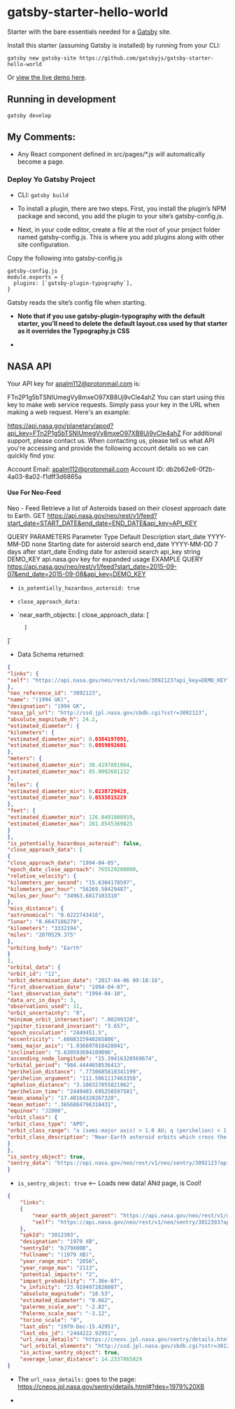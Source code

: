 # gatsby-starter-hello-world
Starter with the bare essentials needed for a [Gatsby](https://www.gatsbyjs.org/) site.

Install this starter (assuming Gatsby is installed) by running from your CLI:
```
gatsby new gatsby-site https://github.com/gatsbyjs/gatsby-starter-hello-world
```

Or [view the live demo here](https://gatsby-starter-hello-world-demo.netlify.com/).

## Running in development
`gatsby develop`

## My Comments:

* Any React component defined in src/pages/\*.js will automatically become a page.

### Deploy Yo Gatsby Project

* CLI: 	`gatsby build`

* To install a plugin, there are two steps. First, you install the plugin’s NPM package and second, you add the plugin to your site’s gatsby-config.js.

* Next, in your code editor, create a file at the root of your project folder named gatsby-config.js. This is where you add plugins along with other site configuration.

Copy the following into gatsby-config.js
```
gatsby-config.js
module.exports = {
  plugins: [`gatsby-plugin-typography`],
}
```
Gatsby reads the site’s config file when starting.

* **Note that if you use gatsby-plugin-typography with the default starter, you’ll need to delete the default layout.css used by that starter as it overrides the Typography.js CSS**

*

## NASA API


Your API key for apalm112@protonmail.com is:

FTn2P1g5bTSNIUmegVy8mxeO97XB8Uj9vCle4ahZ
You can start using this key to make web service requests. Simply pass your key in the URL when making a web request. Here's an example:

https://api.nasa.gov/planetary/apod?api_key=FTn2P1g5bTSNIUmegVy8mxeO97XB8Uj9vCle4ahZ
For additional support, please contact us. When contacting us, please tell us what API you're accessing and provide the following account details so we can quickly find you:

Account Email: apalm112@protonmail.com
Account ID: db2b62e6-0f2b-4a03-8a02-f1dff3d6865a

#### Use For Neo-Feed

Neo - Feed
Retrieve a list of Asteroids based on their closest approach date to Earth. GET https://api.nasa.gov/neo/rest/v1/feed?start_date=START_DATE&end_date=END_DATE&api_key=API_KEY

QUERY PARAMETERS
Parameter	Type	Default	Description
start_date	YYYY-MM-DD	none	Starting date for asteroid search
end_date	YYYY-MM-DD	7 days after start_date	Ending date for asteroid search
api_key	string	DEMO_KEY	api.nasa.gov key for expanded usage
EXAMPLE QUERY
https://api.nasa.gov/neo/rest/v1/feed?start_date=2015-09-07&end_date=2015-09-08&api_key=DEMO_KEY

* `is_potentially_hazardous_asteroid: true`

* `close_approach_data:`

* `near_earth_objects: [
		close_approach_data: [

		]
]`

* Data Schema returned:
```json
{
"links": {
"self": "https://api.nasa.gov/neo/rest/v1/neo/3092123?api_key=DEMO_KEY"
},
"neo_reference_id": "3092123",
"name": "(1994 GK)",
"designation": "1994 GK",
"nasa_jpl_url": "http://ssd.jpl.nasa.gov/sbdb.cgi?sstr=3092123",
"absolute_magnitude_h": 24.2,
"estimated_diameter": {
"kilometers": {
"estimated_diameter_min": 0.0384197891,
"estimated_diameter_max": 0.0859092601
},
"meters": {
"estimated_diameter_min": 38.4197891064,
"estimated_diameter_max": 85.9092601232
},
"miles": {
"estimated_diameter_min": 0.0238729428,
"estimated_diameter_max": 0.0533815229
},
"feet": {
"estimated_diameter_min": 126.0491808919,
"estimated_diameter_max": 281.8545369825
}
},
"is_potentially_hazardous_asteroid": false,
"close_approach_data": [
{
"close_approach_date": "1994-04-05",
"epoch_date_close_approach": 765529200000,
"relative_velocity": {
"kilometers_per_second": "15.6304178597",
"kilometers_per_hour": "56269.50429487",
"miles_per_hour": "34963.6817103318"
},
"miss_distance": {
"astronomical": "0.0222743416",
"lunar": "8.6647186279",
"kilometers": "3332194",
"miles": "2070529.375"
},
"orbiting_body": "Earth"
}
],
"orbital_data": {
"orbit_id": "12",
"orbit_determination_date": "2017-04-06 09:18:16",
"first_observation_date": "1994-04-07",
"last_observation_date": "1994-04-10",
"data_arc_in_days": 3,
"observations_used": 11,
"orbit_uncertainty": "8",
"minimum_orbit_intersection": ".00299328",
"jupiter_tisserand_invariant": "3.657",
"epoch_osculation": "2449451.5",
"eccentricity": ".6008315940265806",
"semi_major_axis": "1.936697818428041",
"inclination": "5.630593694109096",
"ascending_node_longitude": "15.39416320569674",
"orbital_period": "984.4444658536413",
"perihelion_distance": ".7730685810341199",
"perihelion_argument": "111.5061117463358",
"aphelion_distance": "3.100327055821962",
"perihelion_time": "2449403.695258597501",
"mean_anomaly": "17.48164320267328",
"mean_motion": ".3656884796318431",
"equinox": "J2000",
"orbit_class": {
"orbit_class_type": "APO",
"orbit_class_range": "a (semi-major axis) > 1.0 AU; q (perihelion) < 1.017 AU",
"orbit_class_description": "Near-Earth asteroid orbits which cross the Earth’s orbit similar to that of 1862 Apollo"
}
},
"is_sentry_object": true,
"sentry_data": "https://api.nasa.gov/neo/rest/v1/neo/sentry/3092123?api_key=DEMO_KEY"
}
```

* `is_sentry_object: true`  <-- Loads new data! ANd page, is Cool!
```json
{
	"links":
	{
		"near_earth_object_parent": "https://api.nasa.gov/neo/rest/v1/neo/3012393?api_key=DEMO_KEY",
		"self": "https://api.nasa.gov/neo/rest/v1/neo/sentry/3012393?api_key=DEMO_KEY"
	},
	"spkId": "3012393",
	"designation": "1979 XB",
	"sentryId": "bJ79X00B",
	"fullname": "(1979 XB)",
	"year_range_min": "2056",
	"year_range_max": "2113",
	"potential_impacts": "2",
	"impact_probability": "7.36e-07",
	"v_infinity": "23.9194972826087",
	"absolute_magnitude": "18.53",
	"estimated_diameter": "0.662",
	"palermo_scale_ave": "-2.82",
	"Palermo_scale_max": "-3.12",
	"torino_scale": "0",
	"last_obs": "1979-Dec-15.42951",
	"last_obs_jd": "2444222.92951",
	"url_nasa_details": "https://cneos.jpl.nasa.gov/sentry/details.html#?des=1979+XB",
	"url_orbital_elements": "http://ssd.jpl.nasa.gov/sbdb.cgi?sstr=3012393;orb=1",
	"is_active_sentry_object": true,
	"average_lunar_distance": 14.2337865829
}
```

* The `url_nasa_details:` goes to the page:	https://cneos.jpl.nasa.gov/sentry/details.html#?des=1979%20XB

* 
